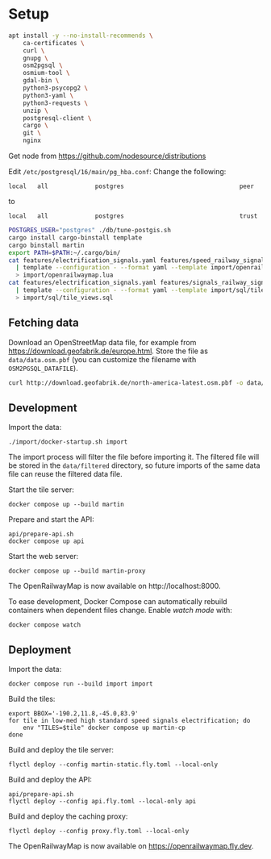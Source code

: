 # Setup

```sh
apt install -y --no-install-recommends \
    ca-certificates \
    curl \
    gnupg \
    osm2pgsql \
    osmium-tool \
    gdal-bin \
    python3-psycopg2 \
    python3-yaml \
    python3-requests \
    unzip \
    postgresql-client \
    cargo \
    git \
    nginx
```
Get node from https://github.com/nodesource/distributions

Edit `/etc/postgresql/16/main/pg_hba.conf`:
Change the following:
```
local   all             postgres                                peer
```
to
```
local   all             postgres                                trust
```

```sh
POSTGRES_USER="postgres" ./db/tune-postgis.sh
cargo install cargo-binstall template
cargo binstall martin
export PATH=$PATH:~/.cargo/bin/
cat features/electrification_signals.yaml features/speed_railway_signals.yaml features/train_protection.yaml features/signals_railway_signals.yaml \
  | template --configuration - --format yaml --template import/openrailwaymap.lua.tmpl \
  > import/openrailwaymap.lua
cat features/electrification_signals.yaml features/signals_railway_signals.yaml features/speed_railway_signals.yaml \
  | template --configuration - --format yaml --template import/sql/tile_views.sql.tmpl \
  > import/sql/tile_views.sql
```

## Fetching data

Download an OpenStreetMap data file, for example from https://download.geofabrik.de/europe.html. Store the file as `data/data.osm.pbf` (you can customize the filename with `OSM2PGSQL_DATAFILE`).

```sh
curl http://download.geofabrik.de/north-america-latest.osm.pbf -o data/data.osm.pbf
```

## Development

Import the data:
```shell
./import/docker-startup.sh import
```
The import process will filter the file before importing it. The filtered file will be stored in the `data/filtered` directory, so future imports of the same data file can reuse the filtered data file.

Start the tile server:
```shell
docker compose up --build martin
```

Prepare and start the API:
```shell
api/prepare-api.sh
docker compose up api
```

Start the web server:
```shell
docker compose up --build martin-proxy
```

The OpenRailwayMap is now available on http://localhost:8000.

To ease development, Docker Compose can automatically rebuild containers when dependent files change. Enable *watch mode* with:
```shell
docker compose watch
```

## Deployment

Import the data:
```shell
docker compose run --build import import
```

Build the tiles:
```shell
export BBOX='-190.2,11.8,-45.0,83.9'
for tile in low-med high standard speed signals electrification; do
    env "TILES=$tile" docker compose up martin-cp
done
```

Build and deploy the tile server:
```shell
flyctl deploy --config martin-static.fly.toml --local-only
```

Build and deploy the API:
```shell
api/prepare-api.sh
flyctl deploy --config api.fly.toml --local-only api
```

Build and deploy the caching proxy:
```shell
flyctl deploy --config proxy.fly.toml --local-only
```

The OpenRailwayMap is now available on https://openrailwaymap.fly.dev.
